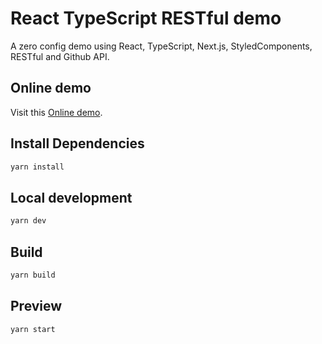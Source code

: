 # React TypeScript RESTful demo

A zero config demo using React, TypeScript, Next.js, StyledComponents, RESTful and Github API.

## Online demo

Visit this [Online demo](https://nextjs.org/docs/advanced-features/compiler#styled-components).

## Install Dependencies

```bash
yarn install
```

## Local development

```bash
yarn dev
```

## Build

```bash
yarn build
```

## Preview

```bash
yarn start
```
